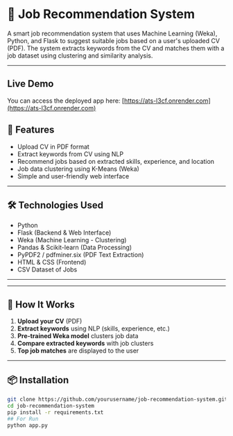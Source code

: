 # 💼 Job Recommendation System

A smart job recommendation system that uses Machine Learning (Weka), Python, and Flask to suggest suitable jobs based on a user's uploaded CV (PDF). The system extracts keywords from the CV and matches them with a job dataset using clustering and similarity analysis.

---
## Live Demo
You can access the deployed app here: [https://ats-l3cf.onrender.com](https://ats-l3cf.onrender.com)

## 🚀 Features

- Upload CV in PDF format
- Extract keywords from CV using NLP
- Recommend jobs based on extracted skills, experience, and location
- Job data clustering using K-Means (Weka)
- Simple and user-friendly web interface

---

## 🛠️ Technologies Used

- Python
- Flask (Backend & Web Interface)
- Weka (Machine Learning - Clustering)
- Pandas & Scikit-learn (Data Processing)
- PyPDF2 / pdfminer.six (PDF Text Extraction)
- HTML & CSS (Frontend)
- CSV Dataset of Jobs

---


---

## 📝 How It Works

1. **Upload your CV** (PDF)
2. **Extract keywords** using NLP (skills, experience, etc.)
3. **Pre-trained Weka model** clusters job data
4. **Compare extracted keywords** with job clusters
5. **Top job matches** are displayed to the user

---

## 📦 Installation

```bash
git clone https://github.com/yourusername/job-recommendation-system.git
cd job-recommendation-system
pip install -r requirements.txt
## For Run
python app.py

